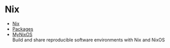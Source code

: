 # Nix

- [Nix](https://nixos.org/)
- [Packages](https://search.nixos.org/packages)
- [MyNixOS](https://mynixos.com/)
  <br/>Build and share reproducible software environments with Nix and NixOS